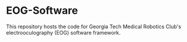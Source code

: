# EOG-Software

This repository hosts the code for Georgia Tech Medical Robotics Club's electrooculography (EOG) software framework.
